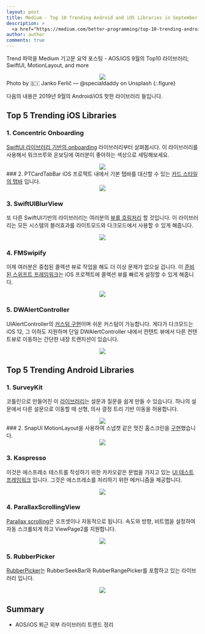 ```yaml
---
layout: post
title: Medium - Top 10 Trending Android and iOS Libraries in September
description: >
  <a href="https://medium.com/better-programming/top-10-trending-android-and-ios-libraries-in-september-b2db51e94f6c">원문 - Anupam Chugh</a>
author: author
comments: true
---
```

Trend 파악을 Medium 기고문 요약 포스팅 - AOS/iOS 9월의 Top10 라이브러리; SwiftUI, MotionLayout, and more

<center>
<img src="https://miro.medium.com/max/10026/1*p4KYEDykRaoB9iQ24pBPlw.jpeg"/>
</center>
Photo by 🇸🇮 Janko Ferlič — @specialdaddy on Unsplash
{:.figure}

다음의 내용은 2019년 9월의 Android/iOS 핫한 라이브러리 들입니다.

## Top 5 Trending iOS Libraries
### 1. Concentric Onboarding
<a href="https://github.com/exyte/ConcentricOnboarding">SwiftUI 라이브러리 기반의 onboarding</a> 라이브러리부터 살펴봅시다. 이 라이브러리를 사용해서 워크쓰루와 온보딩에 여러분이 좋아하는 색상으로 세팅해보세요.

<center>
<img src="https://miro.medium.com/max/960/1*ovVt7GPyq1pxKEpxru40RQ.gif"/>
</center>
### 2. PTCardTabBar
iOS 프로젝트 내에서 기본 탭바를 대신할 수 있는 <a href="https://github.com/hussc/PTCardTabBar">카드 스타일의 탭바</a> 입니다.

<center>
<img src="https://miro.medium.com/max/1684/1*xeHB19TE6sxUzWdUh64ZFA.png"/>
</center>

### 3. SwiftUIBlurView
또 다른 SwiftUI기반의 라이브러리는 여러분의 <a href="https://github.com/danielsaidi/SwiftUIBlurView">뷰를 흐림처리</a> 할 것입니다. 이 라이브러리는 모든 시스템의 블러효과를 라이트모드와 다크모드에서 사용할 수 있게 해줍니다.

<center>
<img src="https://miro.medium.com/max/736/1*iCu_mUsTxlFw7T00948stg.jpeg"/>
</center>

### 4. FMSwipify
이제 여러분은 중첩된 콜렉션 뷰로 작업을 해도 더 이상 문제가 없으실 겁니다. 이 <a href="https://github.com/FranckNdame/FMSwipify">준비된 스위프트 프레임워크</a>는 iOS 프로젝트에 콜렉션 뷰를 빠르게 설정할 수 있게 해줍니다.

<center>
<img src="https://miro.medium.com/max/4800/1*fGjINp-41vMrHxBzMZmIbg.png"/>
</center>

### 5. DWAlertController
UIAlertController의 <a href="https://github.com/podkovyrin/DWAlertController">커스텀 구현</a>이며 쉬운 커스텀이 가능합니다. 게다가 다크모드는 iOS 12, 그 이하도 지원하며 단일 DWAlertController 내에서 컨텐트 뷰에서 다른 컨텐트뷰로 이동하는 간단한 내장 트랜지션이 있습니다.

<center>
<img src="https://miro.medium.com/max/1768/1*hj4bev_VvsjmjPJNWIZBfQ.png"/>
</center>

## Top 5 Trending Android Libraries
### 1. SurveyKit
코틀린으로 만들어진 이 <a href="https://github.com/quickbirdstudios/SurveyKit">라이브러리</a>는 설문과 질문을 쉽게 만들 수 있습니다. 하나의 설문에서 다른 설문으로 이동할 때 선형, 의사 결정 트리 기반 이동을 허용합니다.

<center>
<img src="https://miro.medium.com/max/1756/1*rDn4vBMptQHhh54upT_LuQ.png"/>
</center>
### 2. SnapUI
MotionLayout을 사용하여 스냅챗 같은 멋진 홈스크린을 <a href="https://github.com/sivze/SnapUI">구현</a>했습니다.

<center>
<img src="https://miro.medium.com/max/540/1*1k7CysIOSxHf9TtBDX68kA.gif"/>
</center>

### 3. Kaspresso
이것은 에스프레소 테스트를 작성하기 위한 카카오같은 문법을 가지고 있는 <a href="https://github.com/KasperskyLab/Kaspresso">UI 테스트 프레임워크</a> 입니다. 그것은 에스프레소를 처리하기 위한 메커니즘을 제공합니다.

<center>
<img src="https://miro.medium.com/max/800/1*rd-v1Uqby6G95nR7wFvxjw.png"/>
</center>

### 4. ParallaxScrollingView
<a href="https://github.com/kibotu/ParallaxScrollingView">Parallax scrolling</a>은 오프셋이나 자동적으로 됩니다. 속도와 방향, 비트맵을 설정하여 자동 스크롤되게 하고 ViewPage2를 지원합니다.

<center>
<img src="https://miro.medium.com/max/312/1*9T3u9QQ7YTHsTJrfYZ3zVA.gif"/>
</center>

### 5. RubberPicker
<a href="https://github.com/Chrisvin/RubberPicker">RubberPicker</a>는 RubberSeekBar와 RubberRangePicker를 포함하고 있는 라이브러리 입니다.
<center>
<img src="https://miro.medium.com/max/1028/1*GAhttIPZMoJadH0NVMhUvQ.gif"/>
</center>

## Summary
* AOS/iOS 푀근 외부 라이브러리 트렌드 정리
